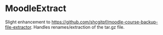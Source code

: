 # MoodleExtract
Slight enhancement to https://github.com/shcgitpf/moodle-course-backup-file-extractor. Handles renames/extraction of the tar.gz file.
